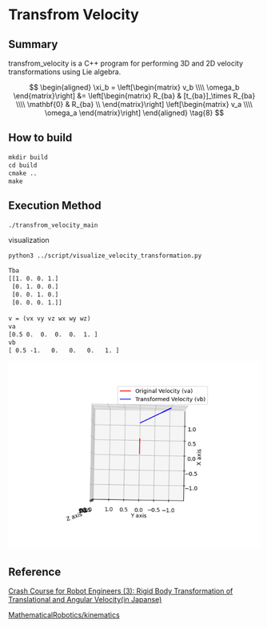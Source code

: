 # Transfrom Velocity

## Summary
transfrom_velocity is a C++ program for performing 3D and 2D velocity transformations using Lie algebra.

$$
\begin{aligned} 
\xi_b =
\left[\begin{matrix} 
  v_b \\\\
  \omega_b
\end{matrix}\right]
&= 
\left[\begin{matrix} 
  R_{ba} & [t_{ba}]_\times R_{ba} \\\\
  \mathbf{0} & R_{ba}  \\
\end{matrix}\right] 
\left[\begin{matrix} 
  v_a \\\\
  \omega_a 
\end{matrix}\right]
\end{aligned}
\tag{8}
$$


## How to build

~~~
mkdir build
cd build
cmake ..
make
~~~

## Execution Method

~~~
./transfrom_velocity_main
~~~

visualization

~~~
python3 ../script/visualize_velocity_transformation.py
~~~

~~~
Tba
[[1. 0. 0. 1.]
 [0. 1. 0. 0.]
 [0. 0. 1. 0.]
 [0. 0. 0. 1.]]

v = (vx vy vz wx wy wz)
va
[0.5 0.  0.  0.  0.  1. ]
vb
[ 0.5 -1.   0.   0.   0.   1. ]
~~~

![Sample](imgs/image.png)

## Reference

[Crash Course for Robot Engineers (3): Rigid Body Transformation of Translational and Angular Velocity(in Japanse)](https://qiita.com/scomup/items/304277af1dbcd7e12cc8)

[MathematicalRobotics/kinematics](https://github.com/scomup/MathematicalRobotics/tree/main/kinematics)
